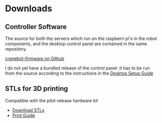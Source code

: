 # Downloads

## Controller Software

The source for both the servers which run on the raspberri pi's in the robot components, and the desktop control panel are contained in the same repository.

[cranebot-firmware on Github](https://github.com/nhnifong/cranebot3-firmware)

I do not yet have a bundled release of the control panel. it has to be run from the source according to the instructions in the [Desktop Setup Guide](desktop_setup_guide.md)

## STLs for 3D printing

Compatible with the pilot release hardware kit

 * [Download STLs](stringman_pilot_stls.zip)
 * [Print Guide](print_guide.md)